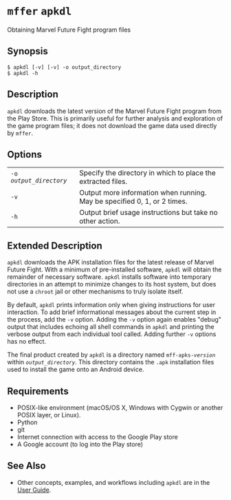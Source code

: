 # `mffer` `apkdl`

Obtaining Marvel Future Fight program files

## Synopsis

```shell
$ apkdl [-v] [-v] -o output_directory
$ apkdl -h
```

## Description

`apkdl` downloads the latest version of the Marvel Future Fight program from the
Play Store. This is primarily useful for further analysis and exploration of the
game program files; it does not download the game data used directly by `mffer`.

## Options

|                           |                                                                          |
| ------------------------- | ------------------------------------------------------------------------ |
| `-o `_`output_directory`_ | Specify the directory in which to place the extracted files.             |
| `-v`                      | Output more information when running. May be specified 0, 1, or 2 times. |
| `-h`                      | Output brief usage instructions but take no other action.                |

## Extended Description

`apkdl` downloads the APK installation files for the latest
release of Marvel Future Fight. With a minimum of
pre-installed software, `apkdl` will obtain the remainder of necessary
software. `apkdl` installs software into temporary directories in an
attempt to minimize changes to its host system, but does not use a `chroot` jail
or other mechanisms to truly isolate itself.

By default, `apkdl` prints information only when giving instructions for
user interaction. To add brief informational messages about the current step in
the process, add the `-v` option. Adding the `-v` option again enables "debug"
output that includes echoing all shell commands in `apkdl` and printing
the verbose output from each individual tool called. Adding further `-v` options
has no effect.

The final product created by `apkdl` is a directory named `mff-apks-`_`version`_
within _`output_directory`_. This directory contains the `.apk` installation
files used to install the game onto an Android device.

## Requirements

-   POSIX-like environment (macOS/OS X, Windows with Cygwin or
    another POSIX layer, or Linux).
-   Python
-   git
-   Internet connection with access to the Google Play store
-   A Google account (to log into the Play store)

## See Also

-   Other concepts, examples, and workflows including `apkdl` are in the
    [User Guide](USAGE.md).
